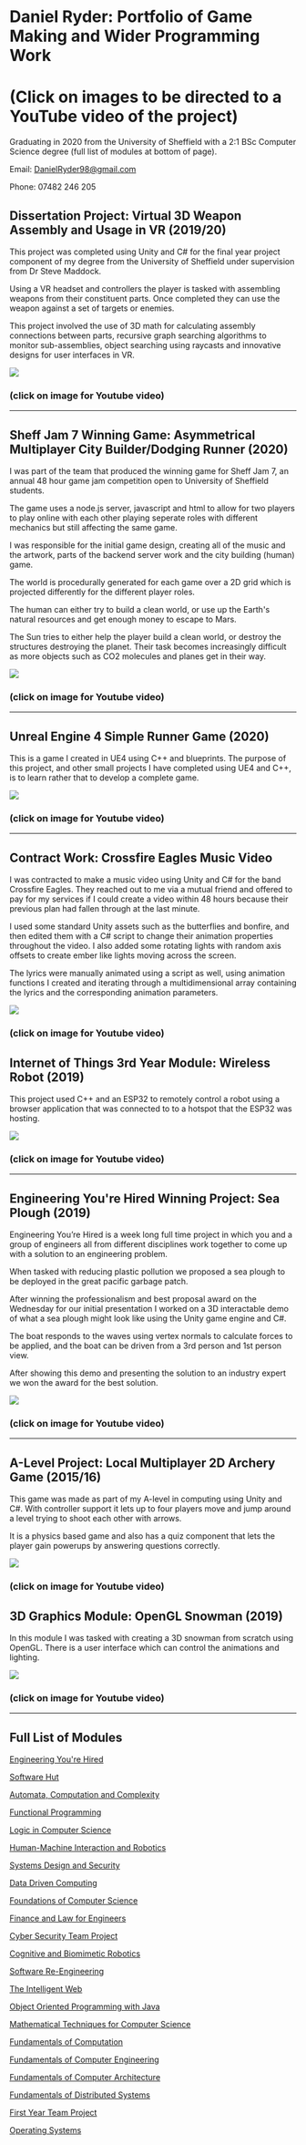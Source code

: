 # Daniel Ryder: Portfolio of Game Making and Wider Programming Work

# (Click on images to be directed to a YouTube video of the project)
Graduating in 2020 from the University of Sheffield with a 2:1 BSc Computer Science degree (full list of modules at bottom of page).

Email: <DanielRyder98@gmail.com>

Phone: 07482 246 205

## Dissertation Project: Virtual 3D Weapon Assembly and Usage in VR (2019/20)
This project was completed using Unity and C# for the final year project component of my degree from the University of Sheffield under supervision from Dr Steve Maddock.

Using a VR headset and controllers the player is tasked with assembling weapons from their constituent parts.  Once completed they can use the weapon against a set of targets or enemies.

This project involved the use of 3D math for calculating assembly connections between parts, recursive graph searching algorithms to monitor sub-assemblies, object searching using raycasts and innovative designs for user interfaces in VR.


[![](http://img.youtube.com/vi/PGRLSYZBJvg/0.jpg)](http://www.youtube.com/watch?v=PGRLSYZBJvg "Virtual 3D Weapon Assembly and Usage in VR")

### (click on image for Youtube video)

-----

## Sheff Jam 7 Winning Game: Asymmetrical Multiplayer City Builder/Dodging Runner (2020)
I was part of the team that produced the winning game for Sheff Jam 7, an annual 48 hour game jam competition open to University of Sheffield students.

The game uses a node.js server, javascript and html to allow for two players to play online with each other playing seperate roles with different mechanics but still affecting the same game.

I was responsible for the initial game design, creating all of the music and the artwork, parts of the backend server work and the city building (human) game.

The world is procedurally generated for each game over a 2D grid which is projected differently for the different player roles.

The human can either try to build a clean world, or use up the Earth's natural resources and get enough money to escape to Mars.

The Sun tries to either help the player build a clean world, or destroy the structures destroying the planet.  Their task becomes increasingly difficult as more objects such as CO2 molecules and planes get in their way.


[![](http://img.youtube.com/vi/dilC6cnR7tY/0.jpg)](http://www.youtube.com/watch?v=dilC6cnR7tY "Sheff Jam 7 Winning Game: Asymmetrical Multiplayer City Builder/Dodging Runner")

### (click on image for Youtube video)

-----
## Unreal Engine 4 Simple Runner Game (2020)
This is a game I created in UE4 using C++ and blueprints.  The purpose of this project, and other small projects I have completed using UE4 and C++, is to learn rather that to develop a complete game.

[![](http://img.youtube.com/vi/ZflQ0LOcMgc/0.jpg)](http://www.youtube.com/watch?v=ZflQ0LOcMgc "Unreal Engine 4 Simple Runner Game (2020)")

### (click on image for Youtube video)

-----

## Contract Work: Crossfire Eagles Music Video
I was contracted to make a music video using Unity and C# for the band Crossfire Eagles.  They reached out to me via a mutual friend and offered to pay for my services if I could create a video within 48 hours because their previous plan had fallen through at the last minute.

I used some standard Unity assets such as the butterflies and bonfire, and then edited them with a C# script to change their animation properties throughout the video.  I also added some rotating lights with random axis offsets to create ember like lights moving across the screen.

The lyrics were manually animated using a script as well, using animation functions I created and iterating through a multidimensional array containing the lyrics and the corresponding animation parameters.

[![](http://img.youtube.com/vi/dz6-UStaBE4/0.jpg)](http://www.youtube.com/watch?v=dz6-UStaBE4 "Crossfire Eagles music Video")

### (click on image for Youtube video)

## Internet of Things 3rd Year Module: Wireless Robot (2019)
This project used C++ and an ESP32 to remotely control a robot using a browser application that was connected to to a hotspot that the ESP32 was hosting.


[![](http://img.youtube.com/vi/W7kPh1Rfnyw/0.jpg)](http://www.youtube.com/watch?v=W7kPh1Rfnyw "Internet of Things: Wireless Robot")

### (click on image for Youtube video)

-----

## Engineering You're Hired Winning Project: Sea Plough (2019)
Engineering You’re Hired is a week long full time project in which you and a group of engineers all from different disciplines work together to come up with a solution to an engineering problem.  

When tasked with reducing plastic pollution we proposed a sea plough to be deployed in the great pacific garbage patch.  

After winning the professionalism and best proposal award on the Wednesday for our initial presentation I worked on a 3D interactable demo of what a sea plough might look like using the Unity game engine and C#.

The boat responds to the waves using vertex normals to calculate forces to be applied, and the boat can be driven from a 3rd person and 1st person view.

After showing this demo and presenting the solution to an industry expert we won the award for the best solution.


[![](http://img.youtube.com/vi/OqhCJ8RmsYs/0.jpg)](http://www.youtube.com/watch?v=OqhCJ8RmsYs "Engineering You're Hired Winning Project: Sea Plough")

### (click on image for Youtube video)

-----

## A-Level Project: Local Multiplayer 2D Archery Game (2015/16)
This game was made as part of my A-level in computing using Unity and C#.  With controller support it lets up to four players move and jump around a level trying to shoot each other with arrows.  

It is a physics based game and also has a quiz component that lets the player gain powerups by answering questions correctly.


[![](http://img.youtube.com/vi/K04qXVVfbco/0.jpg)](http://www.youtube.com/watch?v=K04qXVVfbco "A-Level Project: Local Multiplayer 2D Archery Game (2015/16)")

### (click on image for Youtube video)


## 3D Graphics Module: OpenGL Snowman (2019)
In this module I was tasked with creating a 3D snowman from scratch using OpenGL.  There is a user interface which can control the animations and lighting.

[![](http://img.youtube.com/vi/hGGwrYHT39k/0.jpg)](http://www.youtube.com/watch?v=hGGwrYHT39k "3D Graphics Module: OpenGL Snowman")

### (click on image for Youtube video)

-----

## Full List of Modules

[Engineering You're Hired](http://www.yourehired.group.shef.ac.uk/wp/)

[Software Hut](http://www.dcs.shef.ac.uk/intranet/teaching/public/modules/level3/com3420.html)

[Automata, Computation and Complexity](http://www.dcs.shef.ac.uk/intranet/teaching/public/modules/level2/com2109.html)

[Functional Programming](http://www.dcs.shef.ac.uk/intranet/teaching/public/modules/level2/com2108.html)

[Logic in Computer Science](http://www.dcs.shef.ac.uk/intranet/teaching/public/modules/level2/com2107.html)

[Human-Machine Interaction and Robotics](https://www.sheffield.ac.uk/programmeregulationsfinder/unit?code=COM2009&org=SHEFFIELD&start=04-Feb-2019&loc=SHEFFIELD&cal=SPR%20SEM&year=2018)

[Systems Design and Security](http://www.dcs.shef.ac.uk/intranet/teaching/public/modules/level3/com3008.html)

[Data Driven Computing](http://www.dcs.shef.ac.uk/intranet/teaching/public/modules/level3/com3004.html)

[Foundations of Computer Science](http://www.dcs.shef.ac.uk/intranet/teaching/public/modules/level1/com1002.html)

[Finance and Law for Engineers](https://www.sheffield.ac.uk/meng-engineering/current/modules/mgt388)

[Cyber Security Team Project](http://www.dcs.shef.ac.uk/intranet/teaching/public/modules/level3/com3527.html)

[Cognitive and Biomimetic Robotics](http://www.dcs.shef.ac.uk/intranet/teaching/public/modules/level3/com3528.html)

[Software Re-Engineering](http://www.dcs.shef.ac.uk/intranet/teaching/public/modules/level3/com3523.html)

[The Intelligent Web](http://www.dcs.shef.ac.uk/intranet/teaching/public/modules/level3/com3504.html)

[Object Oriented Programming with Java](http://syllabus.cs.manchester.ac.uk/ugt/2018/COMP16121/)

[Mathematical Techniques for Computer Science](http://studentnet.cs.manchester.ac.uk/ugt/2019/COMP11120/syllabus/)

[Fundamentals of Computation](http://studentnet.cs.manchester.ac.uk/ugt/2019/COMP11212/syllabus/)

[Fundamentals of Computer Engineering](http://studentnet.cs.manchester.ac.uk/ugt/2019/COMP12111/syllabus/)

[Fundamentals of Computer Architecture](http://studentnet.cs.manchester.ac.uk/ugt/2019/COMP15111/syllabus/)

[Fundamentals of Distributed Systems](http://studentnet.cs.manchester.ac.uk/syllabus/?code=COMP18112)

[First Year Team Project](http://studentnet.cs.manchester.ac.uk/ugt/2019/COMP10120/syllabus/)

[Operating Systems](http://studentnet.cs.manchester.ac.uk/ugt/2019/COMP15212/syllabus/)
